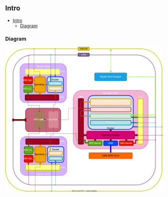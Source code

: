## Intro

<!-- TOC:start -->
- [Intro](#intro)
  - [Diagram](#diagram)
<!-- TOC:end -->

### Diagram
<p align="center">
  <img src="./resources/arch_diagram.drawio.svg" alt="Minitool Partition Demo"/>
</p>